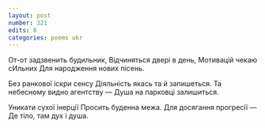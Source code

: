 ```yaml
---
layout: post
number: 321
edits: 8
categories: poems ukr
---
```


От-от задзвенить будильник,
Відчиняться двері в день, 
Мотивацій чекаю сИльних
Для народження нових пісень. 

Без ранкової іскри сенсу 
Діяльність якась та й запишеться.
Та небесному видно агентству —
Душа на парковці залишиться.

Уникати сухої інерції
Просить буденна межа.
Для досягання прогресії — 
Де тіло, там дух і душа.
